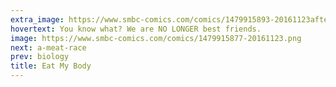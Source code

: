 ```yaml
---
extra_image: https://www.smbc-comics.com/comics/1479915893-20161123after.png
hovertext: You know what? We are NO LONGER best friends.
image: https://www.smbc-comics.com/comics/1479915877-20161123.png
next: a-meat-race
prev: biology
title: Eat My Body
---
```

